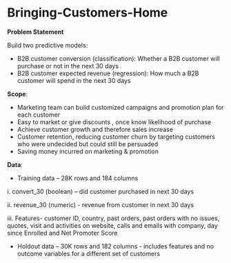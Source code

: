 # Bringing-Customers-Home

**Problem Statement**

Build two predictive models:

* B2B customer conversion (classification): Whether a B2B customer will purchase or not in the next 30 days
* B2B customer expected revenue (regression): How much a B2B customer will spend in the next 30 days

**Scope**:
* Marketing team can build customized campaigns and promotion plan for each customer
* Easy to market or give discounts , once know likelihood of purchase
* Achieve customer growth and therefore sales increase 
* Customer retention, reducing customer churn by targeting customers who were undecided but could still be persuaded
* Saving money incurred on marketing & promotion

**Data**:

* Training data – 28K rows and 184 columns

 i. convert_30 (boolean) – did customer purchased in next 30 days
 
 ii. revenue_30 (numeric) -  revenue from customer in next 30 days
 
iii. Features- customer ID, country, past orders, past orders with no issues, quotes, visit and activities on website,  calls and emails with company, day since Enrolled and Net Promoter Score

* Holdout data – 30K rows and 182 columns - includes features and no outcome variables for a different set of customers

